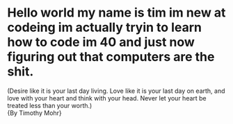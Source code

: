 # Hello world my name is tim im new at codeing im actually tryin to learn how to code im 40 and just now figuring out that computers are the shit. 
(Desire like it is your last day living. Love like it is your last day on earth, and love with your heart and think with your head. Never let your heart be treated less than your worth.)   
{By Timothy Mohr}
